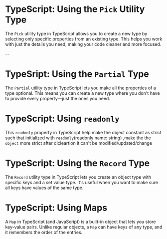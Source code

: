 # TypeScript: Using the `Pick` Utility Type

The `Pick` utility type in TypeScript allows you to create a new type by selecting only specific properties from an existing type. This helps you work with just the details you need, making your code cleaner and more focused.

--

# TypeSript: Using the `Partial` Type

The `Partial` utility type in TypeScript lets you make all the properties of a type optional. This means you can create a new type where you don't have to provide every property—just the ones you need.

# TypeScript: Using `readonly`

This `readonly` property in TypeScript help make the object constant as strict such that initialized with `readonly`(readonly name: string) ,make the the `object` more strict after dicleartion it can't be modified/updated/change

# TypeScript: Using the `Record` Type

The `Record` utility type in TypeScript lets you create an object type with specific keys and a set value type. It's useful when you want to make sure all keys have values of the same type.

# TypeScript: Using Maps

A `Map` in TypeScript (and JavaScript) is a built-in object that lets you store key-value pairs. Unlike regular objects, a `Map` can have keys of any type, and it remembers the order of the entries.
